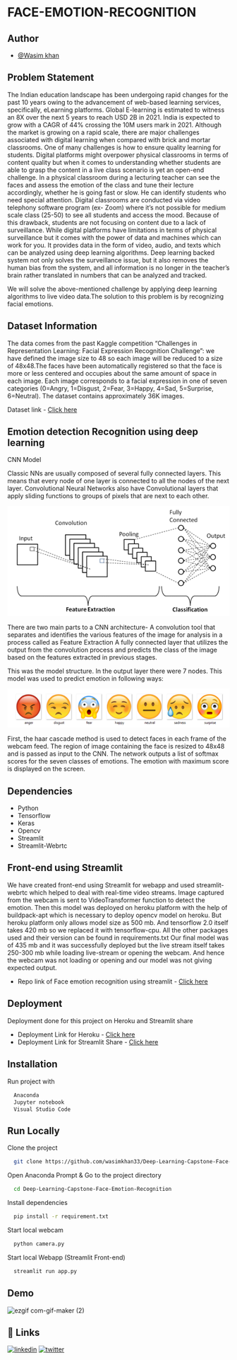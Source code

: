 # FACE-EMOTION-RECOGNITION

## Author

- [@Wasim khan](https://github.com/wasimkhan33/)

  
## Problem Statement 

The Indian education landscape has been undergoing rapid changes for the past 10 years owing to the advancement of web-based learning services, specifically, eLearning platforms. Global E-learning is estimated to witness an 8X over the next 5 years to reach USD 2B in 2021. India is expected to grow with a CAGR of 44% crossing the 10M users mark in 2021. Although the market is growing on a rapid scale, there are major challenges associated with digital learning when compared with brick and mortar classrooms. One of many challenges is how to ensure quality learning for students. Digital platforms might overpower physical classrooms in terms of content quality but when it comes to understanding whether students are able to grasp the content in a live class scenario is yet an open-end challenge. In a physical classroom during a lecturing teacher can see the faces and assess the emotion of the class and tune their lecture accordingly, whether he is going fast or slow. He can identify students who need special attention. Digital classrooms are conducted via video telephony software program (ex- Zoom) where it’s not possible for medium scale class (25-50) to see all students and access the mood. Because of this drawback, students are not focusing on content due to a lack of surveillance. While digital platforms have limitations in terms of physical surveillance but it comes with the power of data and machines which can work for you. It provides data in the form of video, audio, and texts which can be analyzed using deep learning algorithms. Deep learning backed system not only solves the surveillance issue, but it also removes the human bias from the system, and all information is no longer in the teacher’s brain rather translated in numbers that can be analyzed and tracked.

We will solve the above-mentioned challenge by applying deep learning algorithms to live video data.The solution to this problem is by recognizing facial emotions.
## Dataset Information

The data comes from the past Kaggle competition “Challenges in Representation Learning: Facial Expression Recognition Challenge”:
we have defined the image size to 48 so each image will be reduced to a size of 48x48.The faces have been automatically registered so that the face is more or less centered and occupies about the same amount of space in each image. Each image corresponds to a facial expression in one of seven categories (0=Angry, 1=Disgust, 2=Fear, 3=Happy, 4=Sad, 5=Surprise, 6=Neutral). The dataset contains approximately 36K images.

Dataset link - [Click here](https://www.kaggle.com/jonathanoheix/face-expression-recognition-dataset)

## Emotion detection Recognition using deep learning

CNN Model

Classic NNs are usually composed of several fully connected layers. This means that every node of one layer is connected to all the nodes of the next layer.
Convolutional Neural Networks also have Convolutional layers that apply sliding functions to groups of pixels that are next to each other. 


![](https://github.com/wasimkhan33/Deep-Learning-Capstone-Face-Emotion-Recognition/blob/main/IMG/1-4.png?raw=true)

There are two main parts to a CNN architecture-
A convolution tool that separates and identifies the various features of the image for analysis in a process called as Feature Extraction
A fully connected layer that utilizes the output from the convolution process and predicts the class of the image based on the features extracted in previous stages.

This was the model structure. In the output layer there were 7 nodes. This model was used to predict emotion in following ways:

![](https://github.com/wasimkhan33/Deep-Learning-Capstone-Face-Emotion-Recognition/blob/main/IMG/emoji11'.png?raw=true)

First, the haar cascade method is used to detect faces in each frame of the webcam feed.
The region of image containing the face is resized to 48x48 and is passed as input to the CNN.
The network outputs a list of softmax scores for the seven classes of emotions.
The emotion with maximum score is displayed on the screen.

## Dependencies

- Python
- Tensorflow
- Keras
- Opencv
- Streamlit
- Streamlit-Webrtc

## Front-end using Streamlit

We have created front-end using Streamlit for webapp and used streamlit-webrtc which helped to deal with real-time video streams. Image captured from the webcam is sent to VideoTransformer function to detect the emotion. Then this model was deployed on heroku platform with the help of buildpack-apt which is necessary to deploy opencv model on heroku. But heroku platform only allows model size as 500 mb. And tensorflow 2.0 itself takes 420 mb so we replaced it with tensorflow-cpu. All the other packages used and their version can be found in requirements.txt Our final model was of 435 mb and it was successfully deployed but the live stream itself takes 250-300 mb while loading live-stream or opening the webcam. And hence the webcam was not loading or opening and our model was not giving expected output.

- Repo link of Face emotion recognition using streamlit - [Click here](https://github.com/wasimkhan33/face-emotion-detection-using-streamlit.git)
 
## Deployment

Deployment done for this project on Heroku and Streamlit share

- Deployment Link for Heroku - [Click here](https://faceemotiondetection-wasim.herokuapp.com/) 
- Deployment Link for Streamlit Share - [Click here](https://share.streamlit.io/wasimkhan33/face-emotion-detection-using-streamlit/main/app.py)



  
## Installation

Run project with

```Software
  Anaconda
  Jupyter notebook
  Visual Studio Code
```
    
## Run Locally

Clone the project

```bash
  git clone https://github.com/wasimkhan33/Deep-Learning-Capstone-Face-Emotion-Recognition.git
```

Open Anaconda Prompt &
Go to the project directory
```bash
  cd Deep-Learning-Capstone-Face-Emotion-Recognition
```

Install dependencies

```bash
  pip install -r requirement.txt
```

Start local webcam

```bash
  python camera.py
```
Start local Webapp (Streamlit Front-end)

```bash
  streamlit run app.py
```
  
## Demo

![ezgif com-gif-maker (2)](https://user-images.githubusercontent.com/55997315/132719259-80efe535-054c-4f16-8503-6af0488c45b2.gif)


## 🔗 Links
[![linkedin](https://img.shields.io/badge/linkedin-0A66C2?style=for-the-badge&logo=linkedin&logoColor=white)](https://www.linkedin.com/in/waseem3378/)
[![twitter](https://img.shields.io/badge/github-211F1F?style=for-the-badge&logo=github&logoColor=white)](https://github.com/wasimkhan33)

  
